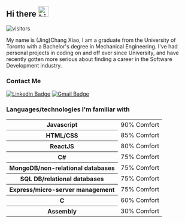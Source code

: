 ## Hi there <img src="https://user-images.githubusercontent.com/1303154/88677602-1635ba80-d120-11ea-84d8-d263ba5fc3c0.gif" width="28px" alt="hi">

![visitors](https://visitor-badge.glitch.me/badge?page_id=sinsinkun.sinsinkun)

My name is (Jing)Chang Xiao, I am a graduate from the University of Toronto with a Bachelor's degree in Mechanical Engineering. I've had personal projects in coding on and off ever since University, and have recently gotten more serious about finding a career in the Software Development industry.

### Contact Me

[![Linkedin Badge](https://img.shields.io/badge/-LinkedIn-242424?style=for-the-badge&labelColor=0e76a8&logo=linkedin&logoColor=ffffff)](https://www.linkedin.com/in/jingchang-xiao/)
[![Gmail Badge](https://img.shields.io/badge/-Gmail-242424?style=for-the-badge&labelColor=c0392b&logo=gmail&logoColor=ffffff)](mailto:chang.x1994@gmail.com)


### Languages/technologies I'm familiar with
<table>
  <tr>
    <th>Javascript</th>
    <td>90% Comfort</td>
  </tr>
  <tr>
    <th>HTML/CSS</th>
    <td>85% Comfort</td>
  </tr>
  <tr>
    <th>ReactJS</th>
    <td>80% Comfort</td>
  </tr>
  <tr>
    <th>C#</th>
    <td>75% Comfort</td>
  </tr>
  <tr>
    <th>MongoDB/non-relational databases</th>
    <td>75% Comfort</td>
  </tr>
  <tr>
    <th>SQL DB/relational databases</th>
    <td>75% Comfort</td>
  </tr>
  <tr>
    <th>Express/micro-server management</th>
    <td>75% Comfort</td>
  </tr>
  <tr>
    <th>C</th>
    <td>60% Comfort</td>
  </tr>
  <tr>
    <th>Assembly</th>
    <td>30% Comfort</td>
  </tr>
</table>
